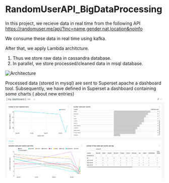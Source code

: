 # RandomUserAPI_BigDataProcessing

In this project, we recieve data in real time from the following API
https://randomuser.me/api/?inc=name,gender,nat,location&noinfo

We consume these data in real time using kafka.

After that, we apply Lambda architcture.
1. Thus we store raw data in cassandra database.
2. In parallel, we store processed/cleaned data in msql database.

![Architecture](https://user-images.githubusercontent.com/22003268/124357551-64024f00-dc1c-11eb-9709-1312d9139720.png)



Processed data (stored in mysql) are sent to Superset apache a dashboard tool.
Subsequently, we have defined in Superset a dashboard containing some charts ( about new entries) 
![superset](https://github.com/HoussemBL/RandomUserAPI_BigDataProcessing/blob/main/image/superset.png)
